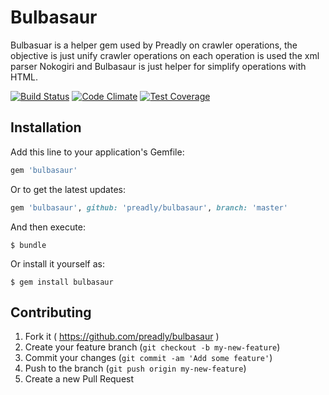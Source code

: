 # Bulbasaur
Bulbasuar is a helper gem used by Preadly on crawler operations, the objective is just unify crawler operations on each operation is used the xml parser Nokogiri and Bulbasaur is just helper for simplify operations with HTML.

[![Build Status](https://travis-ci.org/preadly/Bulbasaur.svg?branch=master)](https://travis-ci.org/preadly/Bulbasaur)
[![Code Climate](https://codeclimate.com/github/preadly/Bulbasaur/badges/gpa.svg)](https://codeclimate.com/github/preadly/Bulbasaur)
[![Test Coverage](https://codeclimate.com/github/preadly/Bulbasaur/badges/coverage.svg)](https://codeclimate.com/github/preadly/Bulbasaur/coverage)


## Installation

Add this line to your application's Gemfile:

```ruby
gem 'bulbasaur'
```

Or to get the latest updates:

```ruby
gem 'bulbasaur', github: 'preadly/bulbasaur', branch: 'master'
```

And then execute:

	$ bundle
    
Or install it yourself as:
    
	$ gem install bulbasaur

## Contributing

1. Fork it ( https://github.com/preadly/bulbasaur )
2. Create your feature branch (`git checkout -b my-new-feature`)
3. Commit your changes (`git commit -am 'Add some feature'`)
4. Push to the branch (`git push origin my-new-feature`)
5. Create a new Pull Request
